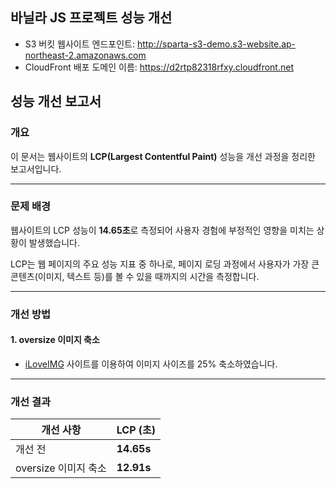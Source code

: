 ## 바닐라 JS 프로젝트 성능 개선

- S3 버킷 웹사이트 엔드포인트:
  http://sparta-s3-demo.s3-website.ap-northeast-2.amazonaws.com
- CloudFront 배포 도메인 이름:
  https://d2rtp82318rfxy.cloudfront.net

## 성능 개선 보고서

### 개요

이 문서는 웹사이트의 **LCP(Largest Contentful Paint)** 성능을 개선 과정을 정리한 보고서입니다.

---

### 문제 배경

웹사이트의 LCP 성능이 **14.65초**로 측정되어 사용자 경험에 부정적인 영향을 미치는 상황이 발생했습니다.

LCP는 웹 페이지의 주요 성능 지표 중 하나로, 페이지 로딩 과정에서 사용자가 가장 큰 콘텐츠(이미지, 텍스트 등)를 볼 수 있을 때까지의 시간을 측정합니다.

---

### 개선 방법

#### 1. oversize 이미지 축소

- [iLoveIMG](https://www.iloveimg.com/ko/resize-image/resize-jpg) 사이트를 이용하여 이미지 사이즈를 25% 축소하였습니다.

---

### 개선 결과

| 개선 사항            | LCP (초)   |
| -------------------- | ---------- |
| 개선 전              | **14.65s** |
| oversize 이미지 축소 | **12.91s** |
